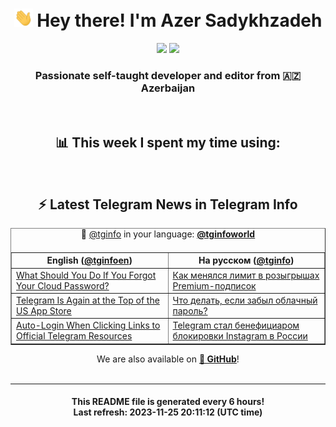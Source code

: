 <div align="center">
	<div>
		<h1>
      <img src="./assets/hi.gif" width="30px"> Hey there! I'm Azer Sadykhzadeh
    </h1>
    <img height="18" src="https://komarev.com/ghpvc/?username=sadykhzadeh&label=Views&color=2081c1&style=flat-square" />
		<a href="https://wakatime.com/Azer"> <img height="18" src="https://wakatime.com/badge/user/f80ae27a-c328-426f-a381-bc84136e2dd6.svg" /> </a>
    <h3>
      Passionate self-taught developer and editor from 🇦🇿 Azerbaijan
    </h3>
  </div>
  <br>

<h2>📊 This week I spent my time using:</h2>

<!--START_SECTION:waka-->
<!--END_SECTION:waka-->

<br>

<h2>⚡️ Latest Telegram News in Telegram Info</h2>
  <table border>
		<tr>
			<th width="50%">English (<a href="https://t.me/tginfoen">@tginfoen</a>)</th>
			<th>На русском (<a href="https://t.me/tginfo">@tginfo</a>)</th>
		</tr>
		<caption>🚩 <a href="https://t.me/tginfo">@tginfo</a> in your language: <a href="https://t.me/tginfoworld"><b>@tginfoworld</b></a><caption/>
  <tr><td><a href="https://t.me/tginfoen/1785">What Should You Do If You Forgot Your Cloud Password?</a></td>
    <td><a href="https://t.me/tginfo/3850">Как менялся лимит в розыгрышах Premium-подписок</a></td></tr><tr><td><a href="https://t.me/tginfoen/1784">Telegram Is Again at the Top of the US App Store</a></td>
    <td><a href="https://t.me/tginfo/3849">Что делать, если забыл облачный пароль? </a></td></tr><tr><td><a href="https://t.me/tginfoen/1783">Auto-Login When Clicking Links to Official Telegram Resources</a></td>
    <td><a href="https://t.me/tginfo/3848">Telegram стал бенефициаром блокировки Instagram в России</a></td></tr>
</table>
We are also available on <a href="https://github.com/tginfo"><b>🐙 GitHub</b></a>!
</div>

<br>
<hr>
<h4 align="center">This README file is generated <b>every 6 hours</b>!</br>Last refresh: <b>2023-11-25 20:11:12 (UTC time)</b></h4>
